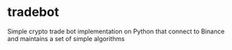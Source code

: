 # tradebot

Simple crypto trade bot implementation on Python that connect to Binance and maintains a set of simple algorithms
